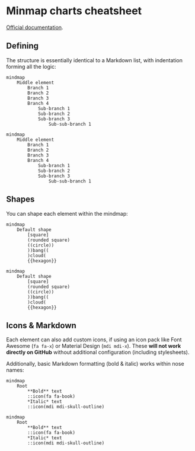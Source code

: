 # Minmap charts cheatsheet

[Official documentation](https://mermaid.js.org/syntax/mindmap.html).

## Defining

The structure is essentially identical to a Markdown list, with indentation forming all the logic:

```mermaid
mindmap
    Middle element
        Branch 1
        Branch 2
        Branch 3
        Branch 4
            Sub-branch 1
            Sub-branch 2
            Sub-branch 3
                Sub-sub-branch 1
```

```
mindmap
    Middle element
        Branch 1
        Branch 2
        Branch 3
        Branch 4
            Sub-branch 1
            Sub-branch 2
            Sub-branch 3
                Sub-sub-branch 1
```

## Shapes

You can shape each element within the mindmap:

```mermaid
mindmap
    Default shape
        [square]
        (rounded square)
        ((circle))
        ))bang((
        )cloud(
        {{hexagon}}
```

```
mindmap
    Default shape
        [square]
        (rounded square)
        ((circle))
        ))bang((
        )cloud(
        {{hexagon}}
```

## Icons & Markdown

Each element can also add custom icons, if using an icon pack like Font Awesome (`fa fa-x`) or Material Design (`mdi mdi-x`). These **will not work directly on GitHub** without additional configuration (including stylesheets).

Additionally, basic Markdown formatting (bold & italic) works within nose names:

```mermaid
mindmap
    Root
        **Bold** text
        ::icon(fa fa-book)
        *Italic* text
        ::icon(mdi mdi-skull-outline)
```

```
mindmap
    Root
        **Bold** text
        ::icon(fa fa-book)
        *Italic* text
        ::icon(mdi mdi-skull-outline)
```
